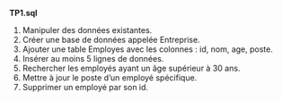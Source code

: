 **TP1.sql**
1. Manipuler des données existantes.
2. Créer une base de données appelée Entreprise.
3. Ajouter une table Employes avec les colonnes : id, nom, age, poste.
4. Insérer au moins 5 lignes de données.
5. Rechercher les employés ayant un âge supérieur à 30 ans.
6. Mettre à jour le poste d’un employé spécifique.
7. Supprimer un employé par son id.